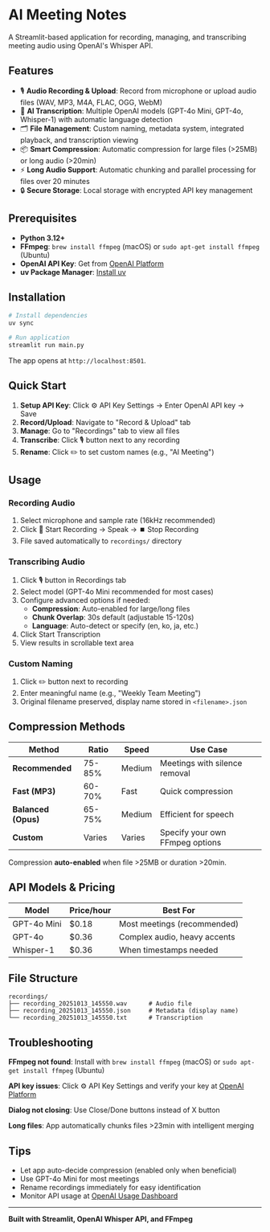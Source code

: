# AI Meeting Notes

A Streamlit-based application for recording, managing, and transcribing meeting audio using OpenAI's Whisper API.

## Features

- 🎙️ **Audio Recording & Upload**: Record from microphone or upload audio files (WAV, MP3, M4A, FLAC, OGG, WebM)
- 📝 **AI Transcription**: Multiple OpenAI models (GPT-4o Mini, GPT-4o, Whisper-1) with automatic language detection
- 🗂️ **File Management**: Custom naming, metadata system, integrated playback, and transcription viewing
- 📦 **Smart Compression**: Automatic compression for large files (>25MB) or long audio (>20min)
- ⚡ **Long Audio Support**: Automatic chunking and parallel processing for files over 20 minutes
- 🔒 **Secure Storage**: Local storage with encrypted API key management

## Prerequisites

- **Python 3.12+**
- **FFmpeg**: `brew install ffmpeg` (macOS) or `sudo apt-get install ffmpeg` (Ubuntu)
- **OpenAI API Key**: Get from [OpenAI Platform](https://platform.openai.com/api-keys)
- **uv Package Manager**: [Install uv](https://github.com/astral-sh/uv)

## Installation

```bash
# Install dependencies
uv sync

# Run application
streamlit run main.py
```

The app opens at `http://localhost:8501`.

## Quick Start

1. **Setup API Key**: Click ⚙️ API Key Settings → Enter OpenAI API key → Save
2. **Record/Upload**: Navigate to "Record & Upload" tab
3. **Manage**: Go to "Recordings" tab to view all files
4. **Transcribe**: Click 🎙️ button next to any recording
5. **Rename**: Click ✏️ to set custom names (e.g., "AI Meeting")

## Usage

### Recording Audio
1. Select microphone and sample rate (16kHz recommended)
2. Click 🔴 Start Recording → Speak → ⏹️ Stop Recording
3. File saved automatically to `recordings/` directory

### Transcribing Audio
1. Click 🎙️ button in Recordings tab
2. Select model (GPT-4o Mini recommended for most cases)
3. Configure advanced options if needed:
   - **Compression**: Auto-enabled for large/long files
   - **Chunk Overlap**: 30s default (adjustable 15-120s)
   - **Language**: Auto-detect or specify (en, ko, ja, etc.)
4. Click Start Transcription
5. View results in scrollable text area

### Custom Naming
1. Click ✏️ button next to recording
2. Enter meaningful name (e.g., "Weekly Team Meeting")
3. Original filename preserved, display name stored in `<filename>.json`

## Compression Methods

| Method | Ratio | Speed | Use Case |
|--------|-------|-------|----------|
| **Recommended** | 75-85% | Medium | Meetings with silence removal |
| **Fast (MP3)** | 60-70% | Fast | Quick compression |
| **Balanced (Opus)** | 65-75% | Medium | Efficient for speech |
| **Custom** | Varies | Varies | Specify your own FFmpeg options |

Compression **auto-enabled** when file >25MB or duration >20min.

## API Models & Pricing

| Model | Price/hour | Best For |
|-------|------------|----------|
| GPT-4o Mini | $0.18 | Most meetings (recommended) |
| GPT-4o | $0.36 | Complex audio, heavy accents |
| Whisper-1 | $0.36 | When timestamps needed |

## File Structure

```
recordings/
├── recording_20251013_145550.wav      # Audio file
├── recording_20251013_145550.json     # Metadata (display name)
└── recording_20251013_145550.txt      # Transcription
```

## Troubleshooting

**FFmpeg not found**: Install with `brew install ffmpeg` (macOS) or `sudo apt-get install ffmpeg` (Ubuntu)

**API key issues**: Click ⚙️ API Key Settings and verify your key at [OpenAI Platform](https://platform.openai.com/api-keys)

**Dialog not closing**: Use Close/Done buttons instead of X button

**Long files**: App automatically chunks files >23min with intelligent merging

## Tips

- Let app auto-decide compression (enabled only when beneficial)
- Use GPT-4o Mini for most meetings
- Rename recordings immediately for easy identification
- Monitor API usage at [OpenAI Usage Dashboard](https://platform.openai.com/usage)

---

**Built with Streamlit, OpenAI Whisper API, and FFmpeg**
